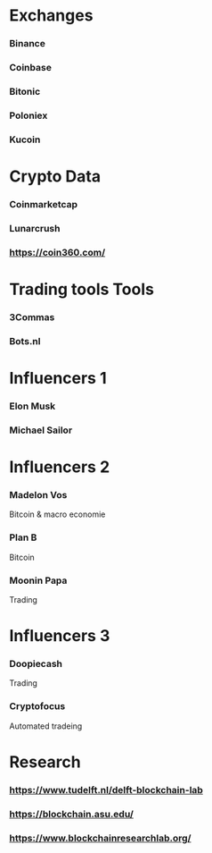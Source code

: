 # Exchanges
### Binance
### Coinbase
### Bitonic
### Poloniex
### Kucoin
### 

# Crypto Data
### Coinmarketcap
### Lunarcrush
### https://coin360.com/

# Trading tools Tools
### 3Commas
### Bots.nl

# Influencers 1
### Elon Musk
### Michael Sailor

# Influencers 2
### Madelon Vos
Bitcoin & macro economie
### Plan B
Bitcoin
### Moonin Papa
Trading

# Influencers 3
### Doopiecash
Trading
### Cryptofocus
Automated tradeing

# Research
### https://www.tudelft.nl/delft-blockchain-lab
### https://blockchain.asu.edu/
### https://www.blockchainresearchlab.org/

